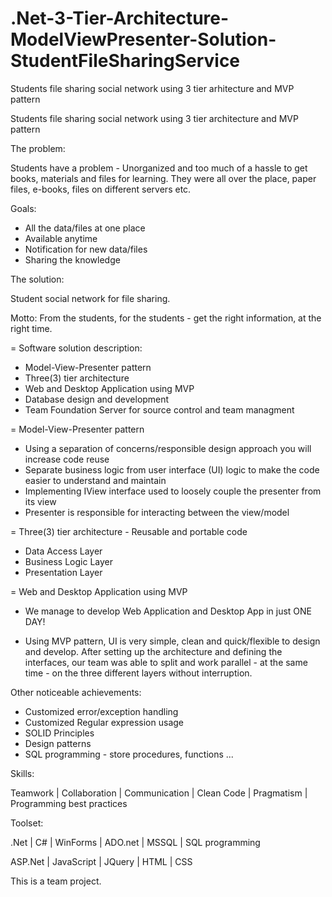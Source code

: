 # .Net-3-Tier-Architecture-ModelViewPresenter-Solution-StudentFileSharingService
Students file sharing social network using 3 tier arhitecture and MVP pattern

Students file sharing social network using 3 tier architecture and MVP pattern

The problem: 

Students have a problem - Unorganized and too much of a hassle to get books, materials and files for learning. They were all over the place, paper files, e-books, files on different servers etc.

Goals:
- All the data/files at one place
- Available anytime
- Notification for new data/files
- Sharing the knowledge

The solution:

Student social network for file sharing.

Motto: From the students, for the students - get the right information, at the right time.

= Software solution description:
- Model-View-Presenter pattern
- Three(3) tier architecture
- Web and Desktop Application using MVP
- Database design and development
- Team Foundation Server for source control and team managment



= Model-View-Presenter pattern
- Using a separation of concerns/responsible design approach you will increase code reuse
- Separate business logic from user interface (UI) logic to make the code easier to understand and maintain
- Implementing IView interface used to loosely couple the presenter from its view
- Presenter is responsible for interacting between the view/model

= Three(3) tier architecture - Reusable and portable code
- Data Access Layer
- Business Logic Layer
- Presentation Layer

= Web and Desktop Application using MVP
- We manage to develop Web Application and Desktop App in just ONE DAY! 


* Using MVP pattern, UI is  very simple, clean and quick/flexible to design and develop.  After setting up the architecture and defining the interfaces, our team was able to split and work parallel - at the same time - on the three different layers without interruption.

Other noticeable achievements:
- Customized error/exception handling
- Customized Regular expression usage
- SOLID Principles
- Design patterns
- SQL programming - store procedures, functions ... 

Skills:

Teamwork | Collaboration | Communication | Clean Code | Pragmatism | Programming best practices

Toolset:

.Net  | C# |  WinForms | ADO.net | MSSQL | SQL programming 

ASP.Net | JavaScript | JQuery | HTML | CSS

This is a team project.





